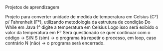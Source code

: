 Projetos de aprendizagem

Projeto para converter unidade de medida de temperatura em Celsius (C°) p/ Fahrenheit (F°), utilizando metodologia da estrutura de condição Do While em Java 1° digite a temperatura em Celsius Logo isso será exibido o valor da temperatura em F° Será questionado se quer continuar com o código -> S/N S (sim) -> o programa irá repetir o processo, em loop, caso contrário N (não) -> o programa será encerrado.
